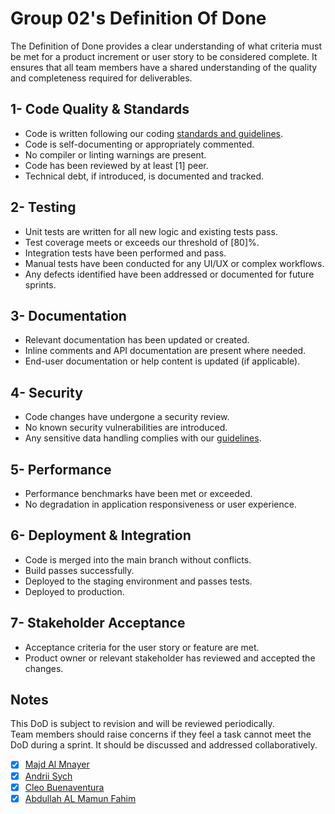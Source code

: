 # Group 02's Definition Of Done

The Definition of Done provides a clear understanding of what criteria must be met for a product increment or user story to be considered complete. It ensures that all team members have a shared understanding of the quality and completeness required for deliverables.

## 1- Code Quality & Standards

- Code is written following our coding [standards and guidelines](https://github.com/BTS-2023-2024/Group_02/blob/main/agility_code_standards.md).
- Code is self-documenting or appropriately commented.
- No compiler or linting warnings are present.
- Code has been reviewed by at least [1] peer.
- Technical debt, if introduced, is documented and tracked.

## 2- Testing

- Unit tests are written for all new logic and existing tests pass.
- Test coverage meets or exceeds our threshold of [80]%.
- Integration tests have been performed and pass.
- Manual tests have been conducted for any UI/UX or complex workflows.
- Any defects identified have been addressed or documented for future sprints.

## 3- Documentation

- Relevant documentation has been updated or created.
- Inline comments and API documentation are present where needed.
- End-user documentation or help content is updated (if applicable).

## 4- Security

- Code changes have undergone a security review.
- No known security vulnerabilities are introduced.
- Any sensitive data handling complies with our [guidelines](https://github.com/BTS-2023-2024/Group_02/blob/main/agility_security_guidelines.md).

## 5- Performance

- Performance benchmarks have been met or exceeded.
- No degradation in application responsiveness or user experience.

## 6- Deployment & Integration

- Code is merged into the main branch without conflicts.
- Build passes successfully.
- Deployed to the staging environment and passes tests.
- Deployed to production.

## 7- Stakeholder Acceptance

- Acceptance criteria for the user story or feature are met.
- Product owner or relevant stakeholder has reviewed and accepted the changes.


## Notes

This DoD is subject to revision and will be reviewed periodically.  
Team members should raise concerns if they feel a task cannot meet the DoD during a sprint. It should be discussed and addressed collaboratively.

- [x] [Majd Al Mnayer](https://github.com/Mounayer)
- [x] [Andrii Sych](https://github.com/SychAndrii)
- [x] [Cleo Buenaventura](https://github.com/cleobnvntra)
- [x] [Abdullah AL Mamun Fahim](https://github.com/aamfahim)
